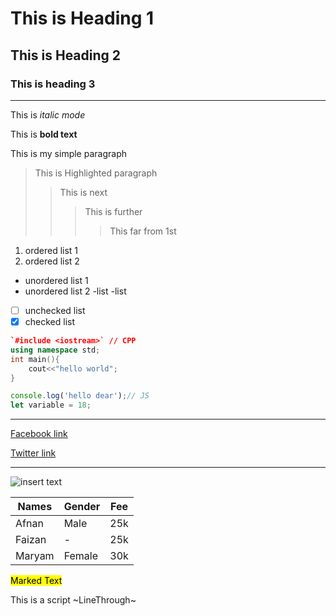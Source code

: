 # This is Heading 1

## This is Heading 2

### This is heading 3

----

This is _italic mode_

This is __bold text__

This is my simple paragraph

> This is Highlighted paragraph
>> This is next
>>> This is further
>>>> This far from 1st

1. ordered list 1
2. ordered list 2

- unordered list 1
- unordered list 2
    -list
    -list

- [ ] unchecked list
- [x] checked list

```cpp
`#include <iostream>` // CPP
using namespace std;
int main(){
    cout<<"hello world";
}
```

``` javascript
console.log('hello dear');// JS
let variable = 18;
```

----

[Facebook link](www.facebook.com)

[Twitter link](https://twitter.com/)

----
![insert text]()

| Names | Gender | Fee |
| --- | --- | --- |
| Afnan | Male | 25k|
| Faizan | - | 25k |
| Maryam| Female | 30k |

<mark>Marked Text </mark>

This is a script ~LineThrough~

